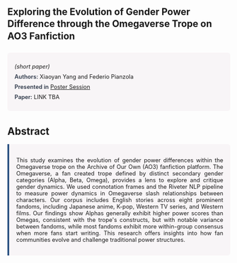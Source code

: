 
<style>    
    h2 {
        margin-top: 0;
        margin-bottom: 1.5rem;
        line-height: 1.3;
    }
    
    h3 {
        margin-top: 2rem;
        margin-bottom: 1rem;
        font-size: 1.4rem;
        font-weight:bold;
    }
    
    .metadata {
        background-color: rgba(96,24,67,0.03);
        padding: 1rem;
        font-size:0.8rem;
        border-radius: 6px;
        margin-bottom: 2rem;
    }
    
    .metadata p {
        margin: 0.5rem 0;
    }
    
    .abstract {
        text-align: justify;
        font-size:0.8rem;
        padding: 1rem;
        background-color: rgba(96,24,67,0.03);
        border-left: 4px solid #2c5282;
        border-radius: 0 6px 6px 0;
    }
    
    strong {
        color: #2d3748;
        font-weight: 600;
    }
</style>
<main role="main">
<h2>Exploring the Evolution of Gender Power Difference through the Omegaverse Trope on AO3 Fanfiction</h2>

<section class="metadata">
<p style='font-size:0.8rem'><i>(short paper)</i></p>
<p><strong>Authors:</strong> Xiaoyan Yang and Federio Pianzola</p>
<p><strong>Presented in</strong> <a href="/programme/#session<NA>nan">Poster Session</a></p>
<p><strong>Paper:</strong> LINK TBA</p>
</section>

<section>
<h3>Abstract</h3>
<div class="abstract">
<p>This study examines the evolution of gender power differences within the Omegaverse trope on the Archive of Our Own (AO3) fanfiction platform. The Omegaverse, a fan created trope defined by distinct secondary gender categories (Alpha, Beta, Omega), provides a lens to explore and critique gender dynamics. We used connotation frames and the Riveter NLP pipeline to measure power dynamics in Omegaverse slash relationships between characters. Our corpus includes English stories across eight prominent fandoms, including Japanese anime, K-pop, Western TV series, and Western films. Our findings show Alphas generally exhibit higher power scores than Omegas, consistent with the trope's constructs, but with notable variance between fandoms, while most fandoms exhibit more within-group consensus when more fans start writing. This research offers insights into how fan communities evolve and challenge traditional power structures.</p>
</div>
</section>
</main>
